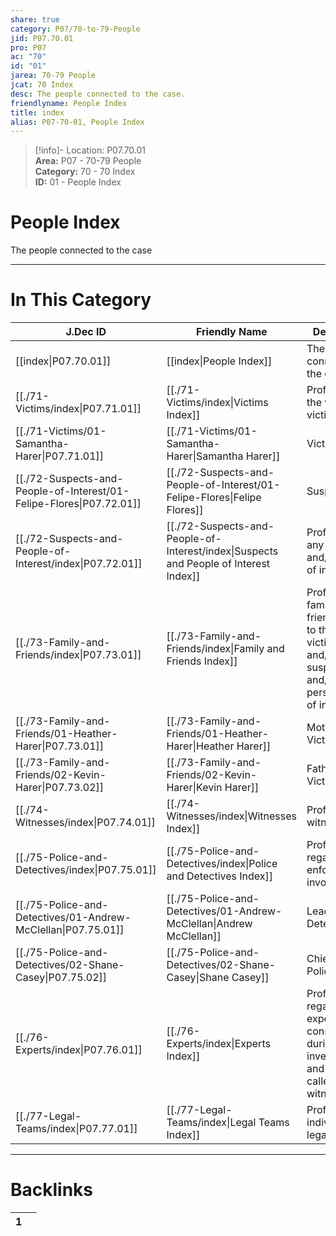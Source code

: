```yaml
---  
share: true  
category: P07/70-to-79-People  
jid: P07.70.01  
pro: P07  
ac: "70"  
id: "01"  
jarea: 70-79 People  
jcat: 70 Index  
desc: The people connected to the case.  
friendlyname: People Index  
title: index  
alias: P07-70-01, People Index  
---  
```

  
>[!info]- Location: P07.70.01  
>**Area:** P07 - 70-79 People  
>**Category:** 70 - 70 Index  
>**ID:** 01 - People Index  
  
# People Index  
  
The people connected to the case  
  
  
  
---  
# In This Category  
  
| J.Dec ID                                                                                                       | Friendly Name                                                                                                                   | Description                                                                                                    |  
| -------------------------------------------------------------------------------------------------------------- | ------------------------------------------------------------------------------------------------------------------------------- | -------------------------------------------------------------------------------------------------------------- |  
| [[index\|P07.70.01]]                                               | [[index\|People Index]]                                                             | The people connected to the case.                                                                              |  
| [[./71-Victims/index\|P07.71.01]]                                    | [[./71-Victims/index\|Victims Index]]                                                 | Profiles about the victim or victims                                                                           |  
| [[./71-Victims/01-Samantha-Harer\|P07.71.01]]                        | [[./71-Victims/01-Samantha-Harer\|Samantha Harer]]                                    | Victim                                                                                                         |  
| [[./72-Suspects-and-People-of-Interest/01-Felipe-Flores\|P07.72.01]] | [[./72-Suspects-and-People-of-Interest/01-Felipe-Flores\|Felipe Flores]]              | Suspect                                                                                                        |  
| [[./72-Suspects-and-People-of-Interest/index\|P07.72.01]]            | [[./72-Suspects-and-People-of-Interest/index\|Suspects and People of Interest Index]] | Profiles about any suspects and/or people of interest.                                                         |  
| [[./73-Family-and-Friends/index\|P07.73.01]]                         | [[./73-Family-and-Friends/index\|Family and Friends Index]]                           | Profiles about family and friends related to the victim(s) and/or suspect(s) and/or person/people of interest. |  
| [[./73-Family-and-Friends/01-Heather-Harer\|P07.73.01]]              | [[./73-Family-and-Friends/01-Heather-Harer\|Heather Harer]]                           | Mother of Victim                                                                                               |  
| [[./73-Family-and-Friends/02-Kevin-Harer\|P07.73.02]]                | [[./73-Family-and-Friends/02-Kevin-Harer\|Kevin Harer]]                               | Father of Victim                                                                                               |  
| [[./74-Witnesses/index\|P07.74.01]]                                  | [[./74-Witnesses/index\|Witnesses Index]]                                             | Profiles about witnesses.                                                                                      |  
| [[./75-Police-and-Detectives/index\|P07.75.01]]                      | [[./75-Police-and-Detectives/index\|Police and Detectives Index]]                     | Profiles regarding law enforcement involved.                                                                   |  
| [[./75-Police-and-Detectives/01-Andrew-McClellan\|P07.75.01]]        | [[./75-Police-and-Detectives/01-Andrew-McClellan\|Andrew McClellan]]                  | Lead Detective                                                                                                 |  
| [[./75-Police-and-Detectives/02-Shane-Casey\|P07.75.02]]             | [[./75-Police-and-Detectives/02-Shane-Casey\|Shane Casey]]                            | Chief of Police                                                                                                |  
| [[./76-Experts/index\|P07.76.01]]                                    | [[./76-Experts/index\|Experts Index]]                                                 | Profiles regarding experts consulted during investigation, and experts called as witnesses.                    |  
| [[./77-Legal-Teams/index\|P07.77.01]]                                | [[./77-Legal-Teams/index\|Legal Teams Index]]                                         | Profiles of individuals on legal teams.                                                                        |  
  
  
---  
# Backlinks  
<div><table class="dataview table-view-table"><thead class="table-view-thead"><tr class="table-view-tr-header"><th class="table-view-th"><span></span><span class="dataview small-text">1</span></th><th class="table-view-th"><span></span></th></tr></thead><tbody class="table-view-tbody"></tbody></table></div>